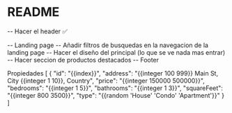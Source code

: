 # README

-- Hacer el header ✅

-- Landing page
-- Añadir filtros de busquedas en la navegacion de la landing page
-- Hacer el diseño del principal (lo que se ve nada mas entrar)
-- Hacer seccion de productos destacados
-- Footer

Propiedades
[
{
"id": "{{index}}",
"address": "{{integer 100 999}} Main St, City {{integer 1 10}}, Country",
"price": "{{integer 150000 500000}}",
"bedrooms": "{{integer 1 5}}",
"bathrooms": "{{integer 1 3}}",
"squareFeet": "{{integer 800 3500}}",
"type": "{{random 'House' 'Condo' 'Apartment'}}"
}
]
